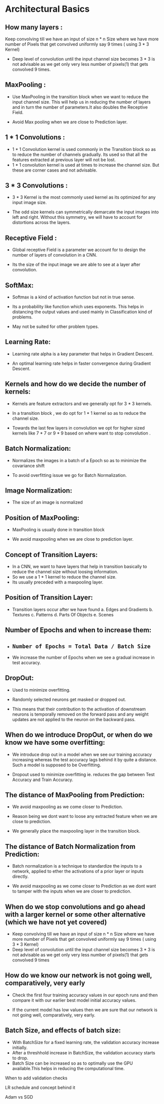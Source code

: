 # Architectural Basics



## How many layers :

Keep convolving till we have an input of size n * n Size where we have more number of Pixels that get convolved uniformly say 9 times ( using 3 * 3 Kernel)

- Deep level of convolution until the input channel size becomes 3 * 3 is not advisable as we get only very less number of pixels(1) that gets convolved 9 times.

  

## MaxPooling :

- Use MaxPooling in the transition block when we  want to reduce the input channel size. This will help us in reducing the number of layers and in turn the number of parameters.It also doubles the Receptive Field.

- Avoid Max pooling when we are close to Prediction layer.

  

## 1 * 1 Convolutions :

- 1  * 1 Convolution kernel is used commonly in the Transition block so as to reduce the number of channels gradually. Its used so that all the features extracted at previous layer will not be lost.
- 1 * 1 convolution kernel is used at times to increase the channel size. But these are corner cases and not advisable.



## 3 * 3 Convolutions :

- 3 * 3 Kernel is the most commonly used kernel as its optimized for any input image size.

- The odd size kernels can symmetrically demarcate the input images into left and right. Without this symmetry, we will have to account for distortions across the layers.

  

## Receptive Field :

- Global receptive Field is a parameter we account for to design the number of layers of convolution in a CNN.

- Its the size of the input image we are able to see at a layer after convolution.

  

## SoftMax:

- Softmax is a kind of activation function but not in true sense.

- Its a probability like function which uses exponents. This helps in distancing the output values and used mainly in Classification kind of problems.

- May not be suited for other problem types.

  

## Learning Rate:

- Learning rate alpha is a key parameter that helps in Gradient Descent.

- An optimal learning rate helps in faster convergence during Gradient Descent.

  

## Kernels and how do we decide the number of kernels:

- Kernels are feature extractors and we generally opt for 3 * 3 kernels.

- In a transition block , we do opt for 1 * 1 kernel so as to reduce the channel size.

- Towards the last few layers in convolution we opt for higher sized kernels like 7 * 7 or 9 * 9 based on where want to stop convolution .

  

## Batch Normalization:

- Normalizes the images in a batch of a Epoch so as to minimize the covariance shift

- To avoid overfitting issue we go for Batch Normalization.

  

## Image Normalization:

- The size of an image is normalized 

  

## Position of MaxPooling:

- MaxPooling is usually done in transition block 

- We avoid maxpooling when we are close to prediction layer.

  

## Concept of Transition Layers:

- In a CNN, we want to have layers that help in transition basically to reduce the channel size without loosing information.
- So we use a 1 * 1 kernel to reduce the channel size.
- Its usually preceded with a maxpooling layer.



## Position of Transition Layer:

- Transition layers occur after we have found a. Edges and Gradients b. Textures c. Patterns d. Parts Of Objects e. Scenes

  

## Number of Epochs and when to increase them:

- ## `Number of Epochs = Total Data / Batch Size`

- We increase the number of Epochs when we see a gradual increase in test accuracy.

  

## DropOut:

- Used to minimize overfitting.

- Randomly selected neurons get masked or dropped out.

- This means that their contribution to the activation of downstream neurons is temporally removed on the forward pass and any weight updates are not applied to the neuron on the backward pass.

  

## When do we introduce DropOut, or when do we know we have some overfitting:

- We introduce drop out in a model when we see our training accuracy increasing whereas the test accuracy lags behind it by quite a distance. Such a model is supposed to be Overfitting.

- Dropout used to minimize overfitting ie. reduces the gap between Test Accuracy  and Train Accuracy.

  

## The distance of MaxPooling from Prediction:

- We avoid maxpooling as we come closer to Prediction.

- Reason being we dont want to loose any extracted feature when we are close to prediction.

- We generally place the maxpooling layer in the transition block.

  

## The distance of Batch Normalization from Prediction:

- Batch normalization is a technique to standardize the inputs to a network, applied to ether the activations of a prior layer or inputs directly.

- We avoid maxpooling as we come closer to Prediction as we dont want to tamper with the inputs when we are closer to prediction.

  

## When do we stop convolutions and go ahead with a larger kernel or some other alternative (which we have not yet covered)

- Keep convolving till we have an input of size n * n Size where we have more number of Pixels that get convolved uniformly say 9 times ( using 3 * 3 Kernel)
- Deep level of convolution until the input channel size becomes 3 * 3 is not advisable as we get only very less number of pixels(1) that gets convolved 9 times



## How do we know our network is not going well, comparatively, very early

- Check the first four training accuracy values in our epoch runs and then compare it with our earlier best model initial accuracy values.

- If the current model has low values then we are sure that our network is not going well, comparatively, very early.

  

## Batch Size, and effects of batch size:

- With BatchSize for a fixed learning rate, the validation accuracy increase initially.
- After a threshhold increase in BatchSize, the validation accuracy starts to drop.
- Batch Size can be increased so as to optimally use the GPU available.This helps in reducing the computational time.

When to add validation checks

LR schedule and concept behind it

Adam vs SGD

